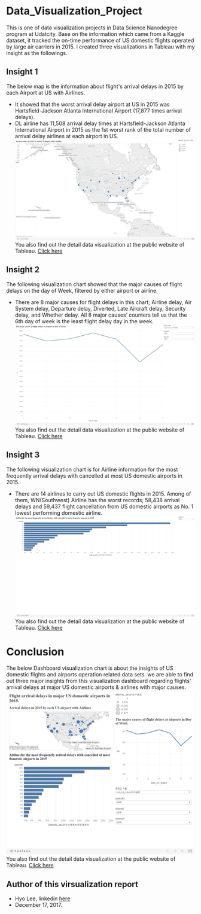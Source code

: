 # Data_Visualization_Project
This is one of data visualization projects in Data Science Nanodegree program at Udatcity. 
Base on the information which came from a Kaggle dataset, it tracked the on-time performance of US domestic flights operated by large air carriers in 2015. 
I created three visualizations in Tableau with my insight as the followings.

## Insight 1
The below map is the information about flight's arrival delays in 2015 by each Airport at US with Airlines.
* It showed that the worst arrival delay airport at US in 2015 was Hartsfield-Jackson Atlanta International Airport (17,877 times arrival delays).
* DL airline has 11,508 arrival delay times at Hartsfield-Jackson Atlanta International Airport in 2015 as the 1st worst rank of the total number of arrival delay airlines at each airport in US.
![screenshut](https://github.com/himax25/Data_Visualization_Project/blob/master/insight1.JPG) You also find out the detail data visualization at the public website of Tableau. [Click here](https://public.tableau.com/profile/.81401469#!/vizhome/FlightProject1/1?publish=yes) 

## Insight 2
The following visualization chart showed that the major causes of flight delays on the day of Week, filtered by either airport or airline. 
* There are 8 major causes for flight delays in this chart; Airline delay, Air System delay, Departure delay, Diverted, Late Aircraft delay, Security delay, and Whether delay. All 8 major causes’ counters tell us that the 6th day of week is the least flight delay day in the week.
![screenshut](https://github.com/himax25/Data_Visualization_Project/blob/master/insight2.JPG) You also find out the detail data visualization at the public website of Tableau. [Click here](https://public.tableau.com/profile/.81401469#!/vizhome/FlightProject1/2?publish=yes)

## Insight 3
The following visualization chart is for Airline information for the most frequently arrival delays with cancelled at most US domestic airports in 2015. 
* There are 14 airlines to carry out US domestic flights in 2015.  Among of them, WN(Southwest) Airline has the worst records; 58,438 arrival delays and 59,437 flight cancellation from US domestic airports as No. 1 lowest performing domestic airline.
![screenshut](https://github.com/himax25/Data_Visualization_Project/blob/master/insight3.JPG) You also find out the detail data visualization at the public website of Tableau. [Click here](https://public.tableau.com/profile/.81401469#!/vizhome/FlightProject1/3?publish=yes)

# Conclusion
The below Dashboard visualization chart is about the insights of US domestic flights and airports operation related data sets. we are able to find out three major insights from this visualization dashboard regarding flights’ arrival delays at major US domestic airports & airlines with major causes.
![screenshut](https://github.com/himax25/Data_Visualization_Project/blob/master/insight0.JPG) You also find out the detail data visualization at the public website of Tableau. [Click here](https://public.tableau.com/profile/.81401469#!/vizhome/FlightProject1/1_1?publish=yes)

## **Author of this virsualization report**
* Hyo Lee, linkedin [here](https://www.linkedin.com/in/hyo-max-lee-61241b13/)
* December 17, 2017.
